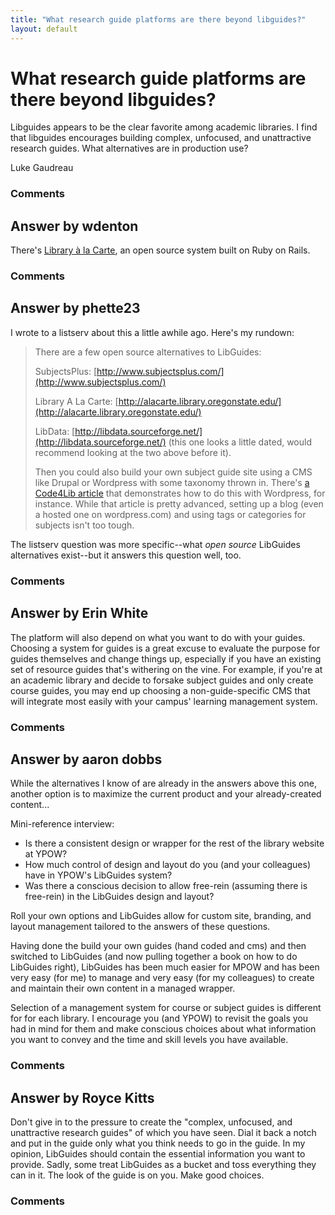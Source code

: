```yaml
---
title: "What research guide platforms are there beyond libguides?"
layout: default
---
```

What research guide platforms are there beyond libguides?
=====================
Libguides appears to be the clear favorite among academic libraries. I
find that libguides encourages building complex, unfocused, and
unattractive research guides. What alternatives are in production use?

Luke Gaudreau

### Comments ###


Answer by wdenton
----------------
There's [Library à la Carte](http://alacarte.library.oregonstate.edu/),
an open source system built on Ruby on Rails.

### Comments ###

Answer by phette23
----------------
I wrote to a listserv about this a little awhile ago. Here's my rundown:

> There are a few open source alternatives to LibGuides:
>
> SubjectsPlus:
> [http://www.subjectsplus.com/](http://www.subjectsplus.com/)
>
> Library A La Carte:
> [http://alacarte.library.oregonstate.edu/](http://alacarte.library.oregonstate.edu/)
>
> LibData:
> [http://libdata.sourceforge.net/](http://libdata.sourceforge.net/)
> (this one looks a little dated, would recommend looking at the two
> above before it).
>
> Then you could also build your own subject guide site using a CMS like
> Drupal or Wordpress with some taxonomy thrown in. There's [a Code4Lib
> article](http://journal.code4lib.org/articles/76) that demonstrates
> how to do this with Wordpress, for instance. While that article is
> pretty advanced, setting up a blog (even a hosted one on
> wordpress.com) and using tags or categories for subjects isn't too
> tough.

The listserv question was more specific--what *open source* LibGuides
alternatives exist--but it answers this question well, too.

### Comments ###

Answer by Erin White
----------------
The platform will also depend on what you want to do with your guides.
Choosing a system for guides is a great excuse to evaluate the purpose
for guides themselves and change things up, especially if you have an
existing set of resource guides that's withering on the vine. For
example, if you're at an academic library and decide to forsake subject
guides and only create course guides, you may end up choosing a
non-guide-specific CMS that will integrate most easily with your campus'
learning management system.

### Comments ###

Answer by aaron dobbs
----------------
While the alternatives I know of are already in the answers above this
one, another option is to maximize the current product and your
already-created content...

Mini-reference interview:

-   Is there a consistent design or wrapper for the rest of the library
    website at YPOW?
-   How much control of design and layout do you (and your colleagues)
    have in YPOW's LibGuides system?
-   Was there a conscious decision to allow free-rein (assuming there is
    free-rein) in the LibGuides design and layout?

Roll your own options and LibGuides allow for custom site, branding, and
layout management tailored to the answers of these questions.

Having done the build your own guides (hand coded and cms) and then
switched to LibGuides (and now pulling together a book on how to do
LibGuides right), LibGuides has been much easier for MPOW and has been
very easy (for me) to manage and very easy (for my colleagues) to create
and maintain their own content in a managed wrapper.

Selection of a management system for course or subject guides is
different for for each library. I encourage you (and YPOW) to revisit
the goals you had in mind for them and make conscious choices about what
information you want to convey and the time and skill levels you have
available.

### Comments ###

Answer by Royce Kitts
----------------
Don't give in to the pressure to create the "complex, unfocused, and
unattractive research guides" of which you have seen. Dial it back a
notch and put in the guide only what you think needs to go in the guide.
In my opinion, LibGuides should contain the essential information you
want to provide. Sadly, some treat LibGuides as a bucket and toss
everything they can in it. The look of the guide is on you. Make good
choices.

### Comments ###

